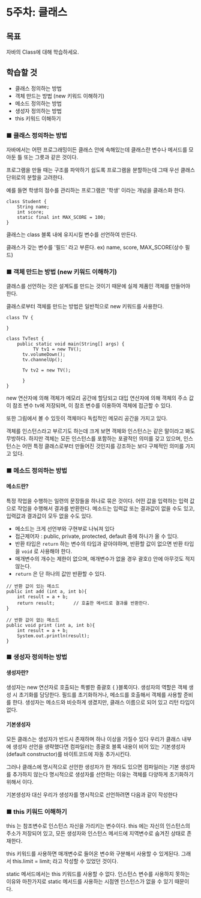 # 5주차: 클래스

## 목표

자바의 Class에 대해 학습하세요.

## 학습할 것
- 클래스 정의하는 방법
- 객체 만드는 방법 (new 키워드 이해하기)
- 메소드 정의하는 방법
- 생성자 정의하는 방법
- this 키워드 이해하기

### ■ 클래스 정의하는 방법

자바에서는 어떤 프로그래밍이든 클래스 안에 속해있는데 클래스란 변수나 메서드를 모아둔 틀 또는 그릇과 같은 것이다.

프로그램을 만들 때는 구조를 파악하기 쉽도록 프로그램을 분할하는데 그때 우선 클래스 단위로의 분할을 고려한다.

예를 들면 학생의 점수를 관리하는 프로그램은 '학생' 이라는 개념을 클래스화 한다.

```
class Student {
    String name;
    int score;
    static final int MAX_SCORE = 100;
}
```

클래스는 class 블록 내에 유지시킬 변수를 선언하여 만든다.

클래스가 갖는 변수를 '필드' 라고 부른다. ex) name, score, MAX_SCORE(상수 필드)

### ■ 객체 만드는 방법 (new 키워드 이해하기)

클래스를 선언하는 것은 설계도를 만드는 것이기 때문에 실제 제품인 객체를 만들어야 한다. 

클래스로부터 객체를 만드는 방법은 일반적으로 new 키워드를 사용한다.

```
class TV {
  
}

class TvTest {
    public static void main(String[] args) {
          TV tv1 = new TV();  
      tv.volumeDown();
      tv.channelUp();

      Tv tv2 = new TV();

      }
}
```

new 연산자에 의해 객체가 메모리 공간에 할당되고 대입 연산자에 의해 객체의 주소 값이 참조 변수 tv에 저장되며, 이 참조 변수를 이용하여 객체에 접근할 수 있다.

또한 그림에서 볼 수 있듯이 객체마다 독립적인 메모리 공간을 가지고 있다.

객체를 인스턴스라고 부르기도 하는데 크게 보면 객체와 인스턴스는 같은 말이라고 봐도 무방하다. 
하지만 객체는 모든 인스턴스를 포함하는 포괄적인 의미를 갖고 있으며, 인스턴스는 어떤 특정 클래스로부터 만들어진 것인지를 강조하는 보다 구체적인 의미를 가지고 있다.


### ■ 메소드 정의하는 방법

#### 메소드란? 

특정 작업을 수행하는 일련의 문장들을 하나로 묶은 것이다. 어떤 값을 입력하는 입력 값으로 작업을 수행해서 결과를 반환한다. 메소드는 입력값 또는 결과값이 없을 수도 있고, 입력값과 결과값이 모두 없을 수도 있다.

- 메소드는 크게 선언부와 구현부로 나눠져 있다
- 접근제어자 : public, private, protected, default 중에 하나가 올 수 있다.
- 반환 타입은 `return` 하는 변수의 타입과 같아야하며, 반환할 값이 없으면 반환 타입을 `void` 로 사용해야 한다.
- 매개변수의 개수는 제한이 없으며, 매개변수가 없을 경우 괄호() 안에 아무것도 적지 않는다.
- `return` 은 단 하나의 값만 반환할 수 있다.

```
// 반환 값이 있는 메소드
public int add (int a, int b){
	int result = a + b;
	return result;       // 호출한 메서드로 결과를 반환한다.
}

// 반환 값이 없는 메소드
public void print (int a, int b){
	int result = a + b;
	System.out.println(result);	
}
```


### ■ 생성자 정의하는 방법

#### 생성자란?

생성자는 new 연산자로 호출되는 특별한 중괄호 { }블록이다. 생성자의 역할은 객체 생성 시 초기화를 담당한다. 필드를 초기화하거나, 메소드를 호출해서 객체를 사용할 준비를 한다. 생성자는 메소드와 비슷하게 생겼지만, 클래스 이름으로 되어 있고 리턴 타입이 없다.

#### 기본생성자

모든 클래스는 생성자가 반드시 존재하며 하나 이상을 가질수 있다 우리가 클래스 내부에 생성자 선언을 생략했다면 컴파일러는 종괄호 블록 내용이 비어 있는 기본생성자(default constructor)를 바이트코드에 자동 추가시킨다.

그러나 클래스에 명시적으로 선언한 생성자가 한 개라도 있으면 컴파일러는 기본 생성자를 추가하지 않는다 명시적으로 생성자를 선언하는 이유는 객체를 다양하게 초기화하기 위해서 이다.

기본생성자 대신 우리가 생성자를 명시적으로 선언하려면 다음과 같이 작성한다

### ■ this 키워드 이해하기

this 는 참조변수로 인스턴스 자신을 가리키는 변수이다. this 에는 자신의 인스턴스의 주소가 저장되어 있고, 모든 생성자와 인스턴스 메서드에 지역변수로 숨겨진 상태로 존재한다.

this 키워드를 사용하면 매개변수로 들어온 변수와 구분해서 사용할 수 있게된다. 그래서 this.limit = limit; 라고 작성할 수 있었던 것이다.

static 메서드에서는 this 키워드를 사용할 수 없다. 인스턴스 변수를 사용하지 못하는 이유와 마찬가지로 static 메서드를 사용하는 시점엔 인스턴스가 없을 수 있기 때문이다.